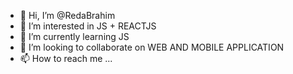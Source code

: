 - 👋 Hi, I’m @RedaBrahim
- 👀 I’m interested in JS + REACTJS
- 🌱 I’m currently learning JS
- 💞️ I’m looking to collaborate on WEB AND MOBILE APPLICATION
- 📫 How to reach me ...

<!---
RedaBrahim/RedaBrahim is a ✨ special ✨ repository because its `README.md` (this file) appears on your GitHub profile.
You can click the Preview link to take a look at your changes.
--->
